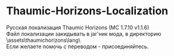 # Thaumic-Horizons-Localization
Русская локализация Thaumic Horizons (MC 1.7.10 v1.1.6)  
Файл локализации закидывать в jar'ник мода, в директорию \assets\thaumichorizons\lang\  
Если желаете помочь с переводом - присоединяйтесь.
